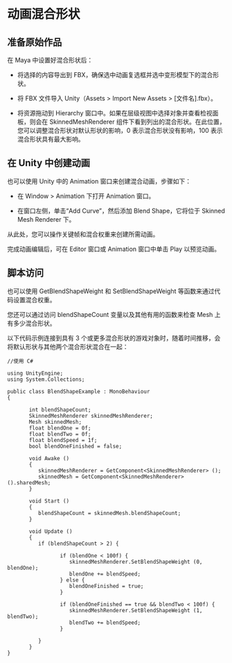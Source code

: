 动画混合形状
======================

准备原始作品
---------------------

在 Maya 中设置好混合形状后：

* 将选择的内容导出到 FBX，确保选中动画复选框并选中变形模型下的混合形状。

* 将 FBX 文件导入 Unity（Assets > Import New Assets > [文件名].fbx）。

* 将资源拖动到 Hierarchy 窗口中。如果在层级视图中选择对象并查看检视面板，则会在 SkinnedMeshRenderer 组件下看到列出的混合形状。在此位置，您可以调整混合形状对默认形状的影响，0 表示混合形状没有影响，100 表示混合形状具有最大影响。

在 Unity 中创建动画
--------------------------

也可以使用 Unity 中的 Animation 窗口来创建混合动画，步骤如下：

* 在 Window > Animation 下打开 Animation 窗口。

* 在窗口左侧，单击“Add Curve”，然后添加 Blend Shape，它将位于 Skinned Mesh Renderer 下。

从此处，您可以操作关键帧和混合权重来创建所需动画。

完成动画编辑后，可在 Editor 窗口或 Animation 窗口中单击 Play 以预览动画。

脚本访问
----------------

也可以使用 GetBlendShapeWeight 和 SetBlendShapeWeight 等函数来通过代码设置混合权重。

您还可以通过访问 blendShapeCount 变量以及其他有用的函数来检查 Mesh 上有多少混合形状。

以下代码示例连接到具有 3 个或更多混合形状的游戏对象时，随着时间推移，会将默认形状与其他两个混合形状混合在一起：

````
//使用 C#
 
using UnityEngine;
using System.Collections;
 
public class BlendShapeExample : MonoBehaviour
{
 
       int blendShapeCount;
       SkinnedMeshRenderer skinnedMeshRenderer;
       Mesh skinnedMesh;
       float blendOne = 0f;
       float blendTwo = 0f;
       float blendSpeed = 1f;
       bool blendOneFinished = false;
 
       void Awake ()
       {
          skinnedMeshRenderer = GetComponent<SkinnedMeshRenderer> ();
          skinnedMesh = GetComponent<SkinnedMeshRenderer> ().sharedMesh;
       }
 
       void Start ()
       {
          blendShapeCount = skinnedMesh.blendShapeCount; 
       }
 
       void Update ()
       {
          if (blendShapeCount > 2) {
 
                 if (blendOne < 100f) {
                    skinnedMeshRenderer.SetBlendShapeWeight (0, blendOne);
                    blendOne += blendSpeed;
                 } else {
                    blendOneFinished = true;
                 }
 
                 if (blendOneFinished == true && blendTwo < 100f) {
                    skinnedMeshRenderer.SetBlendShapeWeight (1, blendTwo);
                    blendTwo += blendSpeed;
                 }
 
          }
       }
}
````


